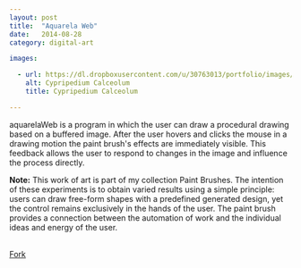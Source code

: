 ```yaml
---
layout: post
title:  "Aquarela Web"
date:   2014-08-28
category: digital-art

images:

  - url: https://dl.dropboxusercontent.com/u/30763013/portfolio/images/digital%20art/aquarelaWeb/screenshot-1.png
    alt: Cypripedium Calceolum
    title: Cypripedium Calceolum

---
```

aquarelaWeb is a program in which the user can draw a procedural drawing based on a buffered image. After the user hovers and clicks the mouse in a drawing motion the paint brush's effects are immediately visible. This feedback allows the user to respond to changes in the image and influence the process directly.

**Note:** This work of art is part of my collection Paint Brushes. The intention of these experiments is to obtain varied results using a simple principle: users can draw free-form shapes with a predefined generated design, yet the control remains exclusively in the hands of the user. The paint brush provides a connection between the automation of work and the individual ideas and energy of the user.

<br>
<!-- Place this tag where you want the button to render. -->
<a class="github-button" href="https://github.com/alejandrogarciasalas/aquarelaWeb" data-icon="octicon-repo-forked" data-style="mega" aria-label="Fork alejandrogarciasalas/aquarelaWeb on GitHub">Fork</a>